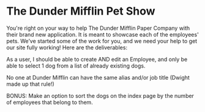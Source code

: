 # The Dunder Mifflin Pet Show


You're right on your way to help The Dunder Mifflin Paper Company with their brand new application. It is meant to
showcase each of the employees' pets. We’ve started some of the work for you, and we need your help to get our site fully working! Here are the deliverables:

<!-- - Build out the associations for the models we've created. If you look into the `seeds.rb` file, you'll notice that we've put
in the desired models and expected associations to make our app work. **However**, you need to change the schema in order
for you to be able to run `rake db:seed`. Every employee can only be connected to a single dog, and a dog can have many employees. -->
<!-- - For our index page for Dogs, a user should be able to click on a specific dog and take them to the corresponding show page. -->
<!-- - The Dog show page should have their name, breed, age and the list of Dunder Mifflin Employees they are connected to -->
<!-- - For our index page for Employees, a user should be able to click on a specific Employee and take them to their corresponding show page. -->
<!-- - The Employee show page should list all of their attributes (and as a bonus, try to get their picture to show up!) -->

As a user, I should be able to create AND edit an Employee, and only be able to select 1 dog from a list of already existing dogs.

No one at Dunder Mifflin can have the same alias and/or job title (Dwight made up that rule!)

BONUS: Make an option to sort the dogs on the index page by the number of employees that belong to them.
